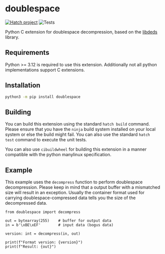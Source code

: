 # doublespace

[![Hatch project](https://img.shields.io/badge/%F0%9F%A5%9A-Hatch-4051b5.svg)](https://github.com/pypa/hatch)
![Tests](https://github.com/Wer-Wolf/doublespace/actions/workflows/Test.yaml/badge.svg)

Python C extension for doublespace decompression, based on the [libdeds](https://github.com/Wer-Wolf/libdeds) library.

## Requirements

Python >= 3.12 is required to use this extension. Additionally not all python implementations
support C extensions.

## Installation

```sh
python3 -m pip install doublespace
```

## Building

You can build this extension using the standard ``hatch build`` command. Please ensure that
you have the ``ninja`` build system installed on your local system or else the build might
fail. You can also use the standard ``hatch test`` command to execute the unit tests.

You can also use ``cibuildwheel`` for building this extension in a manner compatible with
the python manylinux specification.

## Example

This example uses the ``decompress`` function to perform doublespace decompression.
Please keep in mind that a output buffer with a mismatched size will result in an
exception. Usually the container format used for carrying doublespace-compressed
data tells you the size of the decompressed data.

```
from doublespace import decompress

out = bytearray(255)    # buffer for output data
in = b'\xBE\xEF'        # input data (bogus data)

version: int = decompress(in, out)

print(f"Format version: {version}")
print(f"Result: {out}")
```
